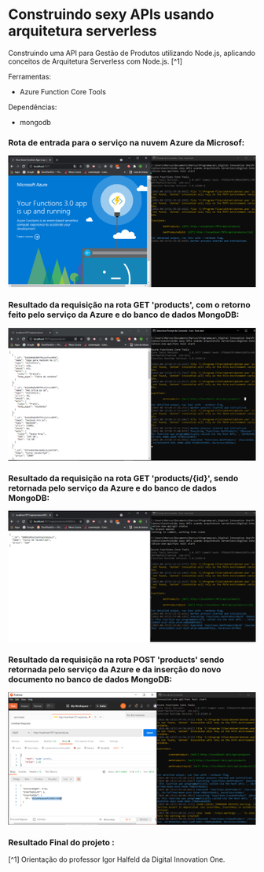 # Construindo sexy APIs usando arquitetura serverless

Construindo uma API para Gestão de Produtos utilizando Node.js, aplicando conceitos de Arquitetura Serverless com Node.js. [^1]



Ferramentas:

- Azure Function Core Tools



Dependências:

- mongodb




### Rota de entrada para o serviço na nuvem Azure da Microsof:
![rota-de-entrada-azure-cloud](./public/images/rota-de-entrada-azure-cloud.png)



### Resultado da requisição na rota GET 'products', com o retorno feito pelo serviço da Azure e do banco de dados MongoDB:
![imagem-da-rota-products](./public/images/imagem-da-rota-products.png)



### Resultado da requisição na rota GET 'products/{id}', sendo retornada pelo serviço da Azure e do banco de dados MongoDB:
![imagem-da-rota-products-id](./public/images/imagem-da-rota-products-id.png)



### Resultado da requisição na rota POST 'products' sendo retornada pelo serviço da Azure e da inserção do novo documento no banco de dados MongoDB:
![imagem-da-rota-post-products](./public/images/imagem-da-rota-post-products.png)



### Resultado Final do projeto :





[^1] Orientação do professor Igor Halfeld da Digital Innovation One.

